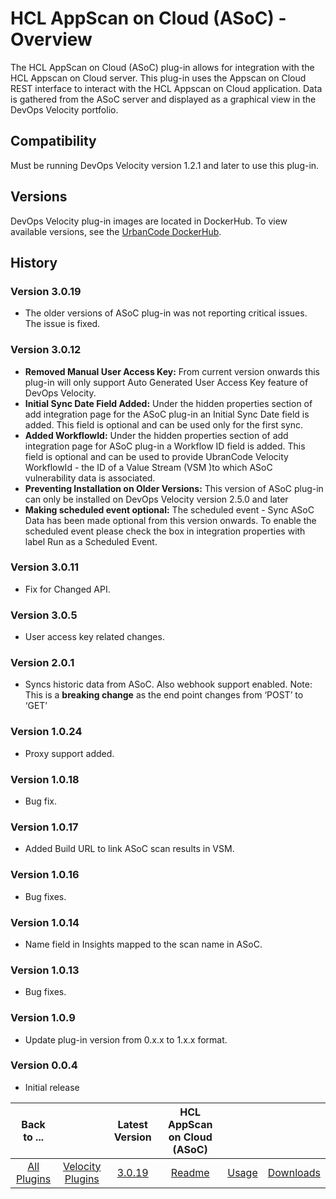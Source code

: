 
# HCL AppScan on Cloud (ASoC) - Overview


The HCL AppScan on Cloud (ASoC) plug-in allows for integration with the HCL Appscan on Cloud server. This plug-in uses the Appscan on Cloud REST interface to interact with the HCL Appscan on Cloud application. Data is gathered from the ASoC server and displayed as a graphical view in the DevOps Velocity portfolio.

## Compatibility

Must be running DevOps Velocity version 1.2.1 and later to use this plug-in.

## Versions

DevOps Velocity plug-in images are located in DockerHub. To view available versions, see the [UrbanCode DockerHub](https://hub.docker.com/r/urbancode/ucv-ext-asoc/tags).

## History

### Version 3.0.19

* The older versions of ASoC plug-in was not reporting critical issues. The issue is fixed.

### Version 3.0.12

* **Removed Manual User Access Key:** From current version onwards this plug-in will only support Auto Generated User Access Key feature of DevOps Velocity.
* **Initial Sync Date Field Added:** Under the hidden properties section of add integration page for the ASoC plug-in an Initial Sync Date field is added. This field is optional and can be used only for the first sync.
* **Added WorkflowId:** Under the hidden properties section of add integration page for ASoC plug-in a Workflow ID field is added. This field is optional and can be used to provide UbranCode Velocity WorkflowId - the ID of a Value Stream (VSM )to which ASoC vulnerability data is associated.
* **Preventing Installation on Older Versions:** This version of ASoC plug-in can only be installed on DevOps Velocity version 2.5.0 and later
* **Making scheduled event optional:** The scheduled event - Sync ASoC Data has been made optional from this version onwards. To enable the scheduled event please check the box in integration properties with label Run as a Scheduled Event.

### Version 3.0.11

* Fix for Changed API.

### Version 3.0.5

* User access key related changes.

### Version 2.0.1

* Syncs historic data from ASoC. Also webhook support enabled. Note: This is a **breaking change** as the end point changes from ‘POST’ to ‘GET’

### Version 1.0.24

* Proxy support added.

### Version 1.0.18

* Bug fix.

### Version 1.0.17

* Added Build URL to link ASoC scan results in VSM.

### Version 1.0.16

* Bug fixes.

### Version 1.0.14

* Name field in Insights mapped to the scan name in ASoC.

### Version 1.0.13

* Bug fixes.

### Version 1.0.9

* Update plug-in version from 0.x.x to 1.x.x format.

### Version 0.0.4

* Initial release


|Back to ...||Latest Version|HCL AppScan on Cloud (ASoC) |||
| :---: | :---: | :---: | :---: | :---: | :---: |
|[All Plugins](../../index.md)|[Velocity Plugins](../README.md)|[3.0.19](https://github.com/UrbanCode/IBM-UCV-PLUGINS/raw/main/files/ucv-ext-asoc/ucv-ext-asoc:3.0.19.tar.7z.001)|[Readme](README.md)|[Usage](usage.md)|[Downloads](downloads.md)|
